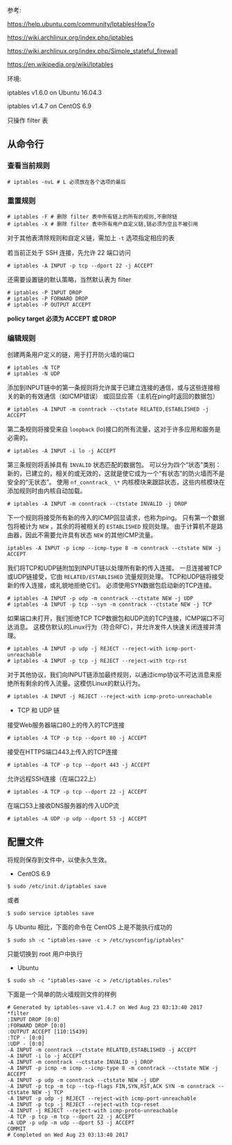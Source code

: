 参考:

https://help.ubuntu.com/community/IptablesHowTo

https://wiki.archlinux.org/index.php/iptables

https://wiki.archlinux.org/index.php/Simple_stateful_firewall

https://en.wikipedia.org/wiki/Iptables


环境:

iptables v1.6.0 on Ubuntu 16.04.3

iptables v1.4.7 on CentOS 6.9

只操作 filter 表


## 从命令行

### 查看当前规则

```
# iptables -nvL # L 必须放在各个选项的最后
```

### 重置规则

```
# iptables -F # 删除 filter 表中所有链上的所有的规则,不删除链
# iptables -X # 删除 filter 表中所有用户自定义链,链必须为空且不被引用
```

对于其他表清除规则和自定义链，需加上 `-t` 选项指定相应的表

若当前正处于 SSH 连接，先允许 22 端口访问

```
# iptables -A INPUT -p tcp --dport 22 -j ACCEPT
```

还需要设置链的默认策略，当然默认表为 filter

```
# iptables -P INPUT DROP
# iptables -P FORWARD DROP
# iptables -P OUTPUT ACCEPT
```

**policy target 必须为 ACCEPT 或 DROP**


### 编辑规则

创建两条用户定义的链，用于打开防火墙的端口

```
# iptables -N TCP
# iptables -N UDP
```

添加到INPUT链中的第一条规则将允许属于已建立连接的通信，或与这些连接相关的新的有效通信（如ICMP错误）
或回显应答（主机在ping时返回的数据包）

```
# iptables -A INPUT -m conntrack --ctstate RELATED,ESTABLISHED -j ACCEPT
```

第二条规则将接受来自 `loopback` (lo)接口的所有流量，这对于许多应用和服务是必需的。

```
# iptables -A INPUT -i lo -j ACCEPT
```

第三条规则将丢掉具有 `INVALID` 状态匹配的数据包。 可以分为四个“状态”类别：新的，已建立的，相关的或无效的，这就是使它成为一个“有状态”的防火墙而不是安全的“无状态”。 使用 `nf_conntrack_ \*` 内核模块来跟踪状态，这些内核模块在添加规则时由内核自动加载。

```
# iptables -A INPUT -m conntrack --ctstate INVALID -j DROP
```

下一个规则将接受所有新的传入的ICMP回显请求，也称为ping。 只有第一个数据包将被计为 `NEW` ，其余的将被相关的 `ESTABLISHED` 规则处理。 由于计算机不是路由器，因此不需要允许具有状态 `NEW` 的其他ICMP流量。

```
iptables -A INPUT -p icmp --icmp-type 8 -m conntrack --ctstate NEW -j ACCEPT
```

我们将TCP和UDP链附加到INPUT链以处理所有新的传入连接。 一旦连接被TCP或UDP链接受，它由 `RELATED/ESTABLISHED` 流量规则处理。 TCP和UDP链将接受新的传入连接，或礼貌地拒绝它们。 必须使用SYN数据包启动新的TCP连接。

```
# iptables -A INPUT -p udp -m conntrack --ctstate NEW -j UDP
# iptables -A INPUT -p tcp --syn -m conntrack --ctstate NEW -j TCP
```

如果端口未打开，我们拒绝TCP TCP数据包和UDP流的TCP连接，ICMP端口不可达消息。 这模仿默认的Linux行为（符合RFC），并允许发件人快速关闭连接并清理。

```
# iptables -A INPUT -p udp -j REJECT --reject-with icmp-port-unreachable
# iptables -A INPUT -p tcp -j REJECT --reject-with tcp-rst
```

对于其他协议，我们向INPUT链添加最终规则，以通过icmp协议不可达消息来拒绝所有剩余的传入流量。这模仿Linux的默认行为。

```
# iptables -A INPUT -j REJECT --reject-with icmp-proto-unreachable
```

* TCP 和 UDP 链

接受Web服务器端口80上的传入的TCP连接

```
# iptables -A TCP -p tcp --dport 80 -j ACCEPT
```

接受在HTTPS端口443上传入的TCP连接

```
# iptables -A TCP -p tcp --dport 443 -j ACCEPT
```

允许远程SSH连接（在端口22上）

```
# iptables -A TCP -p tcp --dport 22 -j ACCEPT
```

在端口53上接收DNS服务器的传入UDP流

```
# iptables -A UDP -p udp --dport 53 -j ACCEPT
```


## 配置文件

将规则保存到文件中，以使永久生效。

* CentOS 6.9

```
$ sudo /etc/init.d/iptables save
```
或者
```
$ sudo service iptables save
```

与 Ubuntu 相比，下面的命令在 CentOS 上是不能执行成功的

```
$ sudo sh -c "iptables-save -c > /etc/sysconfig/iptables"
```

只能切换到 root 用户中执行

* Ubuntu

```
$ sudo sh -c "iptables-save -c > /etc/iptables.rules"
```

下面是一个简单的防火墙规则文件的样例

```
# Generated by iptables-save v1.4.7 on Wed Aug 23 03:13:40 2017
*filter
:INPUT DROP [0:0]
:FORWARD DROP [0:0]
:OUTPUT ACCEPT [110:15439]
:TCP - [0:0]
:UDP - [0:0]
-A INPUT -m conntrack --ctstate RELATED,ESTABLISHED -j ACCEPT
-A INPUT -i lo -j ACCEPT
-A INPUT -m conntrack --ctstate INVALID -j DROP
-A INPUT -p icmp -m icmp --icmp-type 8 -m conntrack --ctstate NEW -j ACCEPT
-A INPUT -p udp -m conntrack --ctstate NEW -j UDP
-A INPUT -p tcp -m tcp --tcp-flags FIN,SYN,RST,ACK SYN -m conntrack --ctstate NEW -j TCP
-A INPUT -p udp -j REJECT --reject-with icmp-port-unreachable
-A INPUT -p tcp -j REJECT --reject-with tcp-reset
-A INPUT -j REJECT --reject-with icmp-proto-unreachable
-A TCP -p tcp -m tcp --dport 22 -j ACCEPT
-A UDP -p udp -m udp --dport 53 -j ACCEPT
COMMIT
# Completed on Wed Aug 23 03:13:40 2017
```
